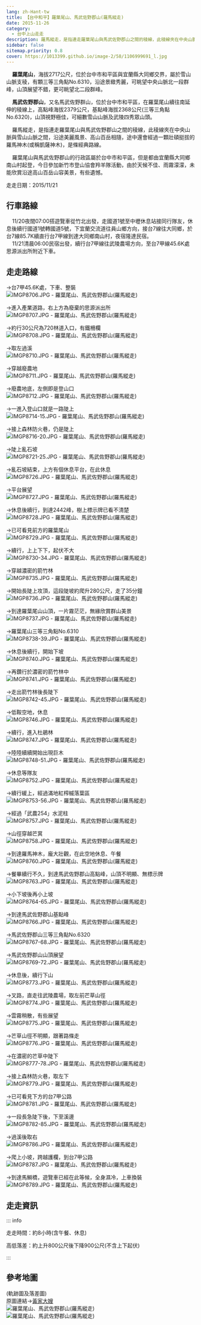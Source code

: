 ```yaml
---
lang: zh-Hant-tw
title: 【台中和平】羅葉尾山、馬武佐野郡山(羅馬縱走)
date: 2015-11-26
category: 
  - 台中上山走走
description: 羅馬縱走，是指連走羅葉尾山與馬武佐野郡山之間的稜線，此稜線夾在中央山脈與雪山山脈之間，沿途美麗風景、高山百岳相隨，途中還會經過一顆壯碩挺拔的羅馬神木(或稱凱薩神木)，是條經典路線。 羅葉尾山與馬武佐野郡山的行政區屬於台中市和平區，但是都由宜蘭縣大同鄉南山村起登，今日參加新竹市登山協會羚羊隊活動，由於天候不佳、雨霧濛濛，未能欣賞沿途高山百岳山容美景，有些遺憾。
sidebar: false
sitemap.priority: 0.8
cover: https://1013399.github.io/image-2/58/1106999691_l.jpg
---
```


    **羅葉尾山**，海拔2717公尺，位於台中市和平區與宜蘭縣大同鄉交界，屬於雪山山脈支稜，有顆三等三角點No.6310，沿途景緻秀麗，可眺望中央山脈北一段群峰，山頂展望不錯，更可眺望北二段群峰。  

    **馬武佐野郡山**，又名馬武佐野群山，位於台中市和平區，在羅葉尾山續往南延伸的稜線上，高點峰海拔2379公尺，基點峰海拔2368公尺(三等三角點No.6320)，山頂視野極佳，可細數雪山山脈及武陵四秀眾山頭。  

<!-- more -->

    羅馬縱走，是指連走羅葉尾山與馬武佐野郡山之間的稜線，此稜線夾在中央山脈與雪山山脈之間，沿途美麗風景、高山百岳相隨，途中還會經過一顆壯碩挺拔的羅馬神木(或稱凱薩神木)，是條經典路線。  

    羅葉尾山與馬武佐野郡山的行政區屬於台中市和平區，但是都由宜蘭縣大同鄉南山村起登，今日參加新竹市登山協會羚羊隊活動，由於天候不佳、雨霧濛濛，未能欣賞沿途高山百岳山容美景，有些遺憾。

走走日期：2015/11/21

## 行車路線
    11/20夜間07:00搭遊覽車從竹北出發，走國道1號至中壢休息站接同行隊友，休息後續行國道1號轉國道5號，下宜蘭交流道往員山鄉方向，接台7線往大同鄉，於台7線85.7K續直行台7甲線到達大同鄉南山村，夜宿隆達民宿。  
    11/21清晨06:00民宿出發，續行台7甲線往武陵農場方向，至台7甲線45.6K處思源派出所附近下車。

## 走走路線
→台7甲45.6K處，下車、整裝  
![IMGP8706.JPG - 羅葉尾山、馬武佐野郡山(羅馬縱走)](https://1013399.github.io/image-2/58/1107001467_l.jpg)

→進入產業道路，右上方為廢棄的思源派出所  
![IMGP8707.JPG - 羅葉尾山、馬武佐野郡山(羅馬縱走)](https://1013399.github.io/image-2/58/1106998610_l.jpg)

→約行30公尺為720林道入口，有鐵柵欄  
![IMGP8708.JPG - 羅葉尾山、馬武佐野郡山(羅馬縱走)](https://1013399.github.io/image-2/58/1107001657_l.jpg)

→取左過溪  
![IMGP8710.JPG - 羅葉尾山、馬武佐野郡山(羅馬縱走)](https://1013399.github.io/image-2/58/1106997298_l.jpg)

→穿越廢農地  
![IMGP8711.JPG - 羅葉尾山、馬武佐野郡山(羅馬縱走)](https://1013399.github.io/image-2/58/1106999279_l.jpg)

→廢農地底，左側即是登山口  
![IMGP8712.JPG - 羅葉尾山、馬武佐野郡山(羅馬縱走)](https://1013399.github.io/image-2/58/1106997908_l.jpg)

→一進入登山口就是一路陡上  
![IMGP8714-15.JPG - 羅葉尾山、馬武佐野郡山(羅馬縱走)](https://1013399.github.io/image-2/58/1106999072_l.jpg)

→接上森林防火巷，仍是陡上  
![IMGP8716-20.JPG - 羅葉尾山、馬武佐野郡山(羅馬縱走)](https://1013399.github.io/image-2/58/1107002070_l.jpg)

→陡上亂石坡  
![IMGP8721-25.JPG - 羅葉尾山、馬武佐野郡山(羅馬縱走)](https://1013399.github.io/image-2/58/1107001752_l.jpg)

→亂石坡結束，上方有個休息平台，在此休息  
![IMGP8726.JPG - 羅葉尾山、馬武佐野郡山(羅馬縱走)](https://1013399.github.io/image-2/58/1106997231_l.jpg)

→平台展望  
![IMGP8727.JPG - 羅葉尾山、馬武佐野郡山(羅馬縱走)](https://1013399.github.io/image-2/58/1106999284_l.jpg)

→休息後續行，到達2442峰，樹上標示牌已看不清楚  
![IMGP8728.JPG - 羅葉尾山、馬武佐野郡山(羅馬縱走)](https://1013399.github.io/image-2/58/1106998612_l.jpg)

→已可看見前方的羅葉尾山  
![IMGP8729.JPG - 羅葉尾山、馬武佐野郡山(羅馬縱走)](https://1013399.github.io/image-2/58/1107001659_l.jpg)

→續行，上上下下，起伏不大  
![IMGP8730-34.JPG - 羅葉尾山、馬武佐野郡山(羅馬縱走)](https://1013399.github.io/image-2/58/1107000693_l.jpg)

→穿越濃密的箭竹林  
![IMGP8735.JPG - 羅葉尾山、馬武佐野郡山(羅馬縱走)](https://1013399.github.io/image-2/58/1106999997_l.jpg)

→開始長陡上攻頂，這段陡坡約爬升280公尺，走了35分鐘  
![IMGP8736.JPG - 羅葉尾山、馬武佐野郡山(羅馬縱走)](https://1013399.github.io/image-2/58/1106999867_l.jpg)

→到達羅葉尾山山頂，一片霧茫茫，無緣欣賞群山美景  
![IMGP8737.JPG - 羅葉尾山、馬武佐野郡山(羅馬縱走)](https://1013399.github.io/image-2/58/1107001844_l.jpg)

→羅葉尾山三等三角點No.6310  
![IMGP8738-39.JPG - 羅葉尾山、馬武佐野郡山(羅馬縱走)](https://1013399.github.io/image-2/58/1106998485_l.jpg)

→休息後續行，開始下坡  
![IMGP8740.JPG - 羅葉尾山、馬武佐野郡山(羅馬縱走)](https://1013399.github.io/image-2/58/1107002072_l.jpg)

→再鑽行於濃密的箭竹林中  
![IMGP8741.JPG - 羅葉尾山、馬武佐野郡山(羅馬縱走)](https://1013399.github.io/image-2/58/1107000981_l.jpg)

→走出箭竹林後長陡下  
![IMGP8742-45.JPG - 羅葉尾山、馬武佐野郡山(羅馬縱走)](https://1013399.github.io/image-2/58/1107001192_l.jpg)

→低鞍空地，休息  
![IMGP8746.JPG - 羅葉尾山、馬武佐野郡山(羅馬縱走)](https://1013399.github.io/image-2/58/1107000784_l.jpg)

→續行，進入杜鵑林  
![IMGP8747.JPG - 羅葉尾山、馬武佐野郡山(羅馬縱走)](https://1013399.github.io/image-2/58/1106999999_l.jpg)

→陸陸續續開始出現巨木  
![IMGP8748-51.JPG - 羅葉尾山、馬武佐野郡山(羅馬縱走)](https://1013399.github.io/image-2/58/1107001846_l.jpg)

→休息等隊友  
![IMGP8752.JPG - 羅葉尾山、馬武佐野郡山(羅馬縱走)](https://1013399.github.io/image-2/58/1106998488_l.jpg)

→續行緩上，經過滿地紅榨槭落葉區  
![IMGP8753-56.JPG - 羅葉尾山、馬武佐野郡山(羅馬縱走)](https://1013399.github.io/image-2/58/1107002076_l.jpg)

→經過「武農254」水泥柱  
![IMGP8757.JPG - 羅葉尾山、馬武佐野郡山(羅馬縱走)](https://1013399.github.io/image-2/58/1107002078_l.jpg)

→山徑穿越芒萁  
![IMGP8758.JPG - 羅葉尾山、馬武佐野郡山(羅馬縱走)](https://1013399.github.io/image-2/58/1106999080_l.jpg)

→到達羅馬神木，龐大壯觀，在此空地休息、午餐  
![IMGP8760.JPG - 羅葉尾山、馬武佐野郡山(羅馬縱走)](https://1013399.github.io/image-2/58/1107001962_l.jpg)

→餐畢續行不久，到達馬武佐野郡山高點峰，山頂不明顯、無標示牌  
![IMGP8763.JPG - 羅葉尾山、馬武佐野郡山(羅馬縱走)](https://1013399.github.io/image-2/58/1106999287_l.jpg)

→小下坡後再小上坡  
![IMGP8764-65.JPG - 羅葉尾山、馬武佐野郡山(羅馬縱走)](https://1013399.github.io/image-2/58/1107001849_l.jpg)

→到達馬武佐野郡山基點峰  
![IMGP8766.JPG - 羅葉尾山、馬武佐野郡山(羅馬縱走)](https://1013399.github.io/image-2/58/1107000004_l.jpg)

→馬武佐野郡山三等三角點No.6320  
![IMGP8767-68.JPG - 羅葉尾山、馬武佐野郡山(羅馬縱走)](https://1013399.github.io/image-2/58/1107000005_l.jpg)

→馬武佐野郡山山頂展望  
![IMGP8769-72.JPG - 羅葉尾山、馬武佐野郡山(羅馬縱走)](https://1013399.github.io/image-2/58/1106998493_l.jpg)

→休息後，續行下山  
![IMGP8773.JPG - 羅葉尾山、馬武佐野郡山(羅馬縱走)](https://1013399.github.io/image-2/58/1106999290_l.jpg)

→叉路，直走往武陵農場，取左前芒草山徑  
![IMGP8774.JPG - 羅葉尾山、馬武佐野郡山(羅馬縱走)](https://1013399.github.io/image-2/58/1107000372_l.jpg)

→雲霧稍散，有些展望  
![IMGP8775.JPG - 羅葉尾山、馬武佐野郡山(羅馬縱走)](https://1013399.github.io/image-2/58/1107000702_l.jpg)

→芒草山徑不明顯，跟著路條走  
![IMGP8776.JPG - 羅葉尾山、馬武佐野郡山(羅馬縱走)](https://1013399.github.io/image-2/58/1106999183_l.jpg)

→在濃密的芒草中陡下  
![IMGP8777-78.JPG - 羅葉尾山、馬武佐野郡山(羅馬縱走)](https://1013399.github.io/image-2/58/1107000010_l.jpg)

→接上森林防火巷，取左下  
![IMGP8779.JPG - 羅葉尾山、馬武佐野郡山(羅馬縱走)](https://1013399.github.io/image-2/58/1106999690_l.jpg)

→已可看見下方的台7甲公路  
![IMGP8781.JPG - 羅葉尾山、馬武佐野郡山(羅馬縱走)](https://1013399.github.io/image-2/58/1106999691_l.jpg)

→一段長急陡下後，下至溪邊  
![IMGP8782-85.JPG - 羅葉尾山、馬武佐野郡山(羅馬縱走)](https://1013399.github.io/image-2/58/1107000011_l.jpg)

→過溪後取右  
![IMGP8786.JPG - 羅葉尾山、馬武佐野郡山(羅馬縱走)](https://1013399.github.io/image-2/58/1107000987_l.jpg)

→爬上小坡，跨越護欄，到台7甲公路  
![IMGP8787.JPG - 羅葉尾山、馬武佐野郡山(羅馬縱走)](https://1013399.github.io/image-2/58/1107001967_l.jpg)

→到達馬鰣橋，遊覽車已經在此等候，全身濕冷，上車換裝  
![IMGP8789.JPG - 羅葉尾山、馬武佐野郡山(羅馬縱走)](https://1013399.github.io/image-2/58/1107002343_l.jpg)


## 走走資訊
::: info

走走時間：約8小時(含午餐、休息)

高低落差：約上升800公尺後下降900公尺(不含上下起伏)

:::

## 參考地圖
(軌跡圖及落差圖)  
原圖連結→[黃家大嫂](http://lin6151.pixnet.net/blog/post/416809081)  
![羅葉尾山、馬武佐野郡山(羅馬縱走)](https://1013399.github.io/image-2/58/1107001560_l.jpg)  
![羅葉尾山、馬武佐野郡山(羅馬縱走)](https://1013399.github.io/image-2/58/1106998497_l.jpg)